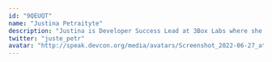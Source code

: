 ```yaml
---
id: "9QEUQT"
name: "Justina Petraityte"
description: "Justina is Developer Success Lead at 3Box Labs where she focuses on improving the developer experience when building applications on the Ceramic network. Prior to joining 3Box Labs team, she has been working in the Developer Relations space, focused on data science and machine learning, for over 4 years helping open source projects to build successful developer products and vibrant communities around them."
twitter: "juste_petr"
avatar: "http://speak.devcon.org/media/avatars/Screenshot_2022-06-27_at_15.57.27_1qMDA9y.png"
---
```

